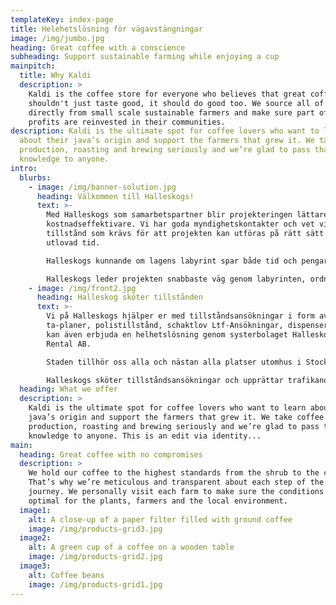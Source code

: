 ```yaml
---
templateKey: index-page
title: Helehetslösning för vägavstängningar
image: /img/jumbo.jpg
heading: Great coffee with a conscience
subheading: Support sustainable farming while enjoying a cup
mainpitch:
  title: Why Kaldi
  description: >
    Kaldi is the coffee store for everyone who believes that great coffee
    shouldn't just taste good, it should do good too. We source all of our beans
    directly from small scale sustainable farmers and make sure part of the
    profits are reinvested in their communities.
description: Kaldi is the ultimate spot for coffee lovers who want to learn
  about their java’s origin and support the farmers that grew it. We take coffee
  production, roasting and brewing seriously and we’re glad to pass that
  knowledge to anyone.
intro:
  blurbs:
    - image: /img/banner-solution.jpg
      heading: Välkommen till Halleskogs!
      text: >-
        Med Halleskogs som samarbetspartner blir projekteringen lättare och
        kostnadseffektivare. Vi har goda myndighetskontakter och vet vilka
        tillstånd som krävs för att projekten kan utföras på rätt sätt inom
        utlovad tid.

        Halleskogs kunnande om lagens labyrint spar både tid och pengar. Du lämnar helt enkelt papperskrånglet till oss och använder tiden till det som du och ditt företag är bäst på.

        Halleskogs leder projekten snabbaste väg genom labyrinten, ordnar alla nödvändiga tillstånd, upprättar etablerings- och TA-planer och söker polistillstånd när det behövs. Planeringen blir hållbar och säker med Halleskogs.
    - image: /img/front2.jpg
      heading: Halleskog sköter tillstånden
      text: >-
        Vi på Halleskogs hjälper er med tillståndsansökningar i form av
        ta-planer, polistillstånd, schaktlov Ltf-Ansökningar, dispenser m.m. Vi
        kan även erbjuda en helhetslösning genom systerbolaget Halleskog&Hansson
        Rental AB.

        Staden tillhör oss alla och nästan alla platser utomhus i Stockholms stad där allmänheten kan röra sig är offentlig plats: trottoaren, torget och parken. Även en del ytor inomhus är offentlig plats, till exempel passager i inomhusgallerior. Om en offentlig plats skall användas till något annat än vad som sägs i detaljplanen behövs polistillstånd.

        Halleskogs sköter tillståndsansökningar och upprättar trafikanordnings- och APD-planer för entreprenörer inom branscher som vatten och avlopp, gas, fjärrvärme, fjärrkyla, el, tele, renoveringar av fastigheter gator och nybyggnation av fastigheter gator m.m.
  heading: What we offer
  description: >
    Kaldi is the ultimate spot for coffee lovers who want to learn about their
    java’s origin and support the farmers that grew it. We take coffee
    production, roasting and brewing seriously and we’re glad to pass that
    knowledge to anyone. This is an edit via identity...
main:
  heading: Great coffee with no compromises
  description: >
    We hold our coffee to the highest standards from the shrub to the cup.
    That’s why we’re meticulous and transparent about each step of the coffee’s
    journey. We personally visit each farm to make sure the conditions are
    optimal for the plants, farmers and the local environment.
  image1:
    alt: A close-up of a paper filter filled with ground coffee
    image: /img/products-grid3.jpg
  image2:
    alt: A green cup of a coffee on a wooden table
    image: /img/products-grid2.jpg
  image3:
    alt: Coffee beans
    image: /img/products-grid1.jpg
---
```

